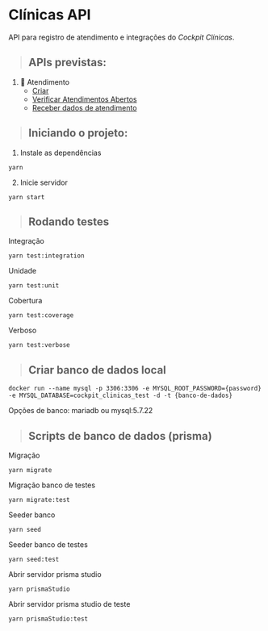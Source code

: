 # **Clínicas API**

API para registro de atendimento e integrações do _Cockpit Clínicas_.

> ## APIs previstas:

<!-- 1. 🚧 Paciente
   - [Adicionar](./requirements/addPatient.md)
   - [Pesquisar](./requirements/findPatient.md) -->

1. 🚧 Atendimento
   - [Criar](./requirements/createMedicalCare.md)
   - [Verificar Atendimentos Abertos](./requirements/checkHasOpenEncounters.md)
   - [Receber dados de atendimento](./requirements/findStartEncounterData.md.md)

<!-- 3. 🚧 Terminologia
   - [Pesquisar](./requirements/findTerminology.md) -->

> ## Iniciando o projeto:

1. Instale as dependências

```shell
yarn
```

2. Inicie servidor

```shell
yarn start
```

> ## Rodando testes

Integração
```shell
yarn test:integration
```

Unidade
```shell
yarn test:unit
```

Cobertura
```shell
yarn test:coverage
```
Verboso
```shell
yarn test:verbose
```

> ## Criar banco de dados local
```shell
docker run --name mysql -p 3306:3306 -e MYSQL_ROOT_PASSWORD={password} -e MYSQL_DATABASE=cockpit_clinicas_test -d -t {banco-de-dados}
```
Opções de banco: mariadb ou mysql:5.7.22

> ## Scripts de banco de dados (**prisma**)

Migração
```shell
yarn migrate
```

Migração banco de testes
```shell
yarn migrate:test
```

Seeder banco
```shell
yarn seed
```

Seeder banco de testes
```shell
yarn seed:test
```

Abrir servidor prisma studio
```shell
yarn prismaStudio
```

Abrir servidor prisma studio de teste
```shell
yarn prismaStudio:test
```
